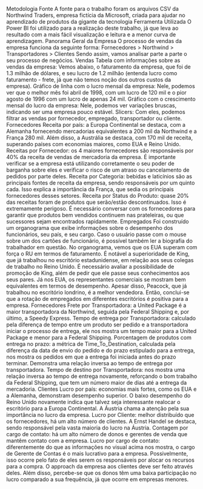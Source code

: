 Metodologia
Fonte
A fonte para o trabalho foram os arquivos CSV da Northwind Traders, empresa fictícia da Microsoft, criada para ajudar no aprendizado de produtos da gigante da tecnologia
Ferramenta Utilizada
O Power BI foi utilizado para a realização deste trabalho, já que leva ao resultado com a mais fácil visualização e leitura e a menor curva de aprendizagem.
Panorama Geral da Empresa
O processo de vendas da empresa funciona da seguinte forma:
Fornecedores > Northwind > Transportadores > Clientes
Sendo assim, vamos analisar parte a parte o seu processo de negócios.
Vendas
Tabela com informações sobre as vendas da empresa: Vemos abaixo, o faturamento da empresa, que foi de 1.3 milhão de dólares, e seu lucro de 1.2 milhão (entenda lucro como faturamento - frete, já que não temos noção dos outros custos da empresa).
Gráfico de linha com o lucro mensal da empresa: Nele, podemos ver que o melhor mês foi abril de 1998, com um lucro de 120 mil e o pior agosto de 1996 com um lucro de apenas 24 mil.
Gráfico com o crescimento mensal do lucro da empresa: Nele, podemos ver variações bruscas, indicando ser uma empresa pouco estável.
Slicers: Com eles, podemos filtrar as vendas por fornecedor, empregado, transportador ou cliente.
Fornecedores
Receita por país: a Europa Continental se destaca, com a Alemanha fornecendo mercadorias equivalentes a 200 mil da Northwind e a França 280 mil. Além disso, a Austrália se destaca, com 170 mil de receita, superando países com economias maiores, como EUA e Reino Unido.
Receitas por Fornecedor: os 4 maiores fornecedores são responsáveis por 40% da receita de vendas de mercadoria da empresa. É importante verificar se a empresa está utilizando corretamente o seu poder de barganha sobre eles e verificar o risco de um atraso ou cancelamento de pedidos por parte deles.
Receita por Categoria: bebidas e laticínios são as principais fontes de receita da empresa, sendo responsáveis por um quinto cada. Isso explica a importância da França, que sedia os principais fornecedores desses setores.
Receita por Status do Produto: quase 20% das receitas foram de produtos que serão/estão descontinuados. Isso é extremamente perigoso. É necessário conversar com os fornecedores para garantir que produtos bem vendidos continuem nas prateleiras, ou que sucessores sejam encontrados rapidamente.
Empregados
Foi construído um organograma que exibe informações sobre o desempenho dos funcionários, seu país, e seu cargo. Caso o usuário passe com o mouse sobre um dos cartões de funcionário, é possível também ler a biografia do trabalhador em questão.
No organograma, vemos que os EUA superam com força o RU em termos de faturamento.
É notável a superioridade de King, que já trabalhou no escritório estadunidense, em relação aos seus colegas de trabalho no Reino Unido. É necessário avaliar a possibilidade de promoção de King, além de pedir que ele passe seus conhecimentos aos seus pares.
Já nos EUA, os representantes comerciais se mostram bem equivalentes em termos de desempenho. Apesar disso, Peacock, que já trabalhou no escritório londrino, é a melhor vendedora.
Então, conclui-se que a rotação de empregados em diferentes escritórios é positiva para a empresa.
Fornecedores
Frete por Transportadora: a United Package é a maior transportadora da Northwind, seguida pela Federal Shipping e, por último, a Speedy Express.
Tempo de entrega por Transportadora: calculado pela diferença de tempo entre um produto ser pedido e a transportadora iniciar o processo de entrega, ele nos mostra um tempo maior para a United Package e menor para a Federal Shipping.
Porcentagem de produtos com entrega no prazo: a métrica de Time_To_Destination, calculada pela diferença da data de envio do pedido e do prazo estipulado para a entrega, nos mostra os pedidos em que a entrega foi iniciada antes do prazo terminar. Demonstra uma relação inversa ao tempo de entrega por transportadora.
Tempo de destino por Transportadora: nos mostra uma relação inversa ao tempo de entrega novamente, reforçando o bom trabalho da Federal Shipping, que tem um número maior de dias até a entrega da mercadoria.
Clientes
Lucro por país: economias mais fortes, como os EUA e a Alemanha, demonstram desempenho superior. O baixo desempenho do Reino Unido novamente indica que talvez seja interessante realocar o escritório para a Europa Continental. A Áustria chama a atenção pela sua importância no lucro da empresa.
Lucro por Cliente: melhor distribuído que os fornecedores, há um alto número de clientes. A Ernst Handel se destaca, sendo responsável pela vasta maioria do lucro na Áustria.
Contagem por cargo de contato: há um alto número de donos e gerentes de venda que mantêm contato com a empresa.
Lucro por cargo de contato: diferentemente do que as informações no visual acima nos mostra, o cargo de Gerente de Contas é o mais lucrativo para a empresa. Possivelmente, isso ocorre pelo fato de eles serem os responsáveis por alocar os recursos para a compra. O approach da empresa aos clientes deve ser feito através deles. Além disso, percebe-se que os donos têm uma baixa participação no lucro comparado a sua frequência, já que ocorre em empresas menores.
